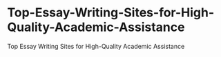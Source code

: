 # Top-Essay-Writing-Sites-for-High-Quality-Academic-Assistance
Top Essay Writing Sites for High-Quality Academic Assistance

